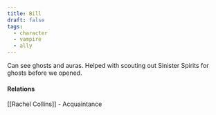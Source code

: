 ```yaml
---
title: Bill
draft: false
tags:
  - character
  - vampire
  - ally
---
```

Can see ghosts and auras. Helped with scouting out Sinister Spirits for ghosts before we opened.

#### Relations
[[Rachel Collins]] - Acquaintance